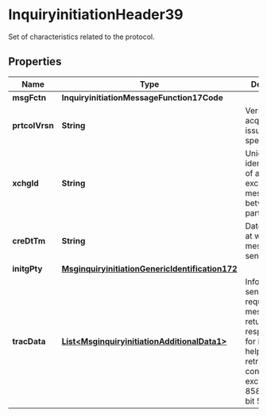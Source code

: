 

# InquiryinitiationHeader39

Set of characteristics related to the protocol.

## Properties

| Name | Type | Description | Notes |
|------------ | ------------- | ------------- | -------------|
|**msgFctn** | **InquiryinitiationMessageFunction17Code** |  |  [optional] |
|**prtcolVrsn** | **String** | Version of the acquirer to issuer protocol specifications. |  [optional] |
|**xchgId** | **String** | Unique identification of an exchange of messages between two parties. |  [optional] |
|**creDtTm** | **String** | Date and time at which the message was sent. |  [optional] |
|**initgPty** | [**MsginquiryinitiationGenericIdentification172**](MsginquiryinitiationGenericIdentification172.md) |  |  [optional] |
|**tracData** | [**List&lt;MsginquiryinitiationAdditionalData1&gt;**](MsginquiryinitiationAdditionalData1.md) | Information sent in the request message to be returned in the response one, for instance to help in the retrieval of the context of the exchange.  ISO 8583:93/2003 bit 59 |  [optional] |



